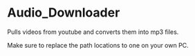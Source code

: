 # Audio_Downloader
Pulls videos from youtube and converts them into mp3 files.

Make sure to replace the path locations to one on your own PC.
